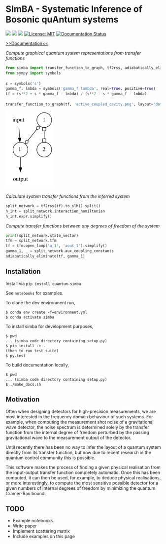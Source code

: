 
# SImBA - Systematic Inference of Bosonic quAntum systems

[![](https://img.shields.io/badge/github-joebentley%2Fsimba-brightgreen)](https://github.com/joebentley/simba)
[![](https://img.shields.io/badge/pypi-quantum--simba-brightgreen)](https://pypi.org/project/quantum-simba/)
[![](https://github.com/joebentley/simba/workflows/Python%20application/badge.svg)](https://github.com/joebentley/simba/actions)
[![License: MIT](https://img.shields.io/badge/License-MIT-yellow.svg)](https://opensource.org/licenses/MIT)
[![Documentation Status](https://readthedocs.org/projects/simbapy/badge/?version=latest)](https://simbapy.readthedocs.io/en/latest/?badge=latest)

[>>Documentation<<](https://simbapy.readthedocs.io/en/latest/)

*Compute graphical quantum system representations from transfer functions*

```python
from simba import transfer_function_to_graph, tf2rss, adiabatically_eliminate
from sympy import symbols

s = symbols('s')
gamma_f, lmbda = symbols('gamma_f lambda', real=True, positive=True)
tf = (s**2 + s * gamma_f - lmbda) / (s**2 - s * gamma_f - lmbda)

transfer_function_to_graph(tf, 'active_coupled_cavity.png', layout='dot')
```

<img src="./notebooks/active_coupled_cavity.png" alt="Active coupled cavity realisation">

*Calculate system transfer functions from the inferred system*

```python
split_network = tf2rss(tf).to_slh().split()
h_int = split_network.interaction_hamiltonian
h_int.expr.simplify()
```

*Compute transfer functions between any degrees of freedom of the system*

```python
print(split_network.state_vector)
tfm = split_network.tfm
tf = tfm.open_loop('a_1', 'aout_1').simplify()
gamma_1, _ = split_network.aux_coupling_constants
adiabatically_eliminate(tf, gamma_1)
```

## Installation

Install via `pip install quantum-simba`

See `notebooks` for examples.

To clone the dev environment run,

```
$ conda env create -f=environment.yml
$ conda activate simba
```

To install simba for development purposes,

```
$ pwd
... (simba code directory containing setup.py)
$ pip install -e .
(then to run test suite)
$ py.test
```

To build documentation locally,

```
$ pwd
... (simba code directory containing setup.py)
$ ./make_docs.sh
```

## Motivation

Often when designing detectors for high-precision measurements, we are most interested in the frequency domain behaviour of such systems. For example, when computing the measurement shot noise of a gravitational wave detector, the noise spectrum is determined solely by the transfer function from the internal degree of freedom perturbed by the passing gravitational wave to the measurement output of the detector.

Until recently there has been no way to infer the layout of a quantum system directly from its transfer function, but now due to recent research in the quantum control community this is possible.

This software makes the process of finding a given physical realisation from the input-output transfer function completely automatic. Once this has been computed, it can then be used, for example, to deduce physical realisations, or more interestingly, to compute the most sensitive possible detector for a given numbers of internal degrees of freedom by minimizing the quantum Cramer-Rao bound.

## TODO

* Example notebooks
* Write paper
* Implement scattering matrix
* Include examples on this page
